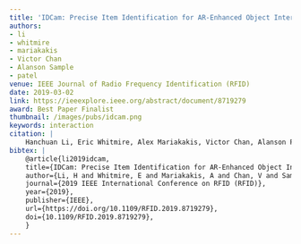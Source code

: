 ```yaml
---
title: 'IDCam: Precise Item Identification for AR-Enhanced Object Interactions'
authors:
- li
- whitmire
- mariakakis
- Victor Chan
- Alanson Sample
- patel
venue: IEEE Journal of Radio Frequency Identification (RFID)
date: 2019-03-02
link: https://ieeexplore.ieee.org/abstract/document/8719279
award: Best Paper Finalist
thumbnail: /images/pubs/idcam.png
keywords: interaction
citation: |
    Hanchuan Li, Eric Whitmire, Alex Mariakakis, Victor Chan, Alanson P. Sample, and Shwetak N. Patel. "IDCam: Precise Item Identification for AR Enhanced Object Interactions." In 2019 IEEE International Conference on RFID (RFID), pp. 1-7. IEEE, 2019.
bibtex: |
    @article{li2019idcam,
    title={IDCam: Precise Item Identification for AR-Enhanced Object Interactions},
    author={Li, H and Whitmire, E and Mariakakis, A and Chan, V and Sample, A and Patel, S},
    journal={2019 IEEE International Conference on RFID (RFID)},
    year={2019},
    publisher={IEEE},
    url={https://doi.org/10.1109/RFID.2019.8719279},
    doi={10.1109/RFID.2019.8719279},
    }  
---
```

